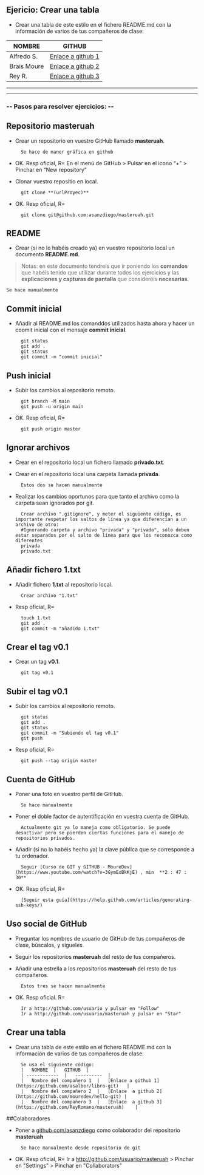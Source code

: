 ## Ejericio: Crear una tabla

- Crear una tabla de este estilo en el fichero README.md con la información de varios de tus compañeros de clase:

|	NOMBRE	|	GITHUB	|
| ------------	|	----------	|
|	Alfredo S.	|	[Enlace a github 1](https://github.com/asalber/libro-git)	|
|	Brais Moure	|	[Enlace  a github 2](https://github.com/mouredev/hello-git)	|
|	Rey R.	|	[Enlace  a github 3](https://github.com/ReyRomano/masteruah)	|

----

----

### -- Pasos para resolver ejercicios: --

## Repositorio masteruah

- Crear un repositorio en vuestro GitHub llamado **masteruah**.

		Se hace de maner gráfica en github

- OK. Resp oficial, R=
		En el menú de GitHub > Pulsar en el icono “+” > Pinchar en “New repository”

- Clonar vuestro repositio en local.

		git clone **(urlProyec)**

- OK. Resp oficial, R=

		git clone git@github.com:asanzdiego/masteruah.git

## README

- Crear (si no lo habéis creado ya) en vuestro repositorio local
un documento **README.md**.

> Notas: en este documento tendreís que ir poniendo los **comandos** que habéis tenido que utilizar durante todos los ejercicios y las **explicaciones y capturas de pantalla** que consideréis **necesarias**.

	Se hace manualmente

## Commit inicial

- Añadir al README.md los comanddos utilizados hasta ahora
y hacer un coomit inicial con el mensaje **commit inicial**.

		git status
		git add .
		git status
		git commit -m "commit inicial"

## Push inicial

- Subir los cambios al repositorio remoto.

		git branch -M main
		git push -u origin main

- OK. Resp oficial, R=
		
		git push origin master

## Ignorar archivos

- Crear en el repositorio local un fichero llamado **privado.txt**.
- Crear en el repositorio local una carpeta llamada **privada**.

		Éstos dos se hacen manualmente

- Realizar los cambios oportunos para que tanto el archivo como
la carpeta sean ignorados por git.

		Crear archivo ".gitignore", y meter el siguiente código, es importante respetar los saltos de línea ya que diferencían a un archivo de otro:
		#Ignorando carpeta y archivo "privada" y "privado", sólo deben estar separados por el salto de línea para que los reconozca como diferentes
		privada
		privado.txt

## Añadir fichero 1.txt

- Añadir fichero **1.txt** al repositorio local.

		Crear archivo "1.txt"

- Resp oficial, R=

		touch 1.txt
		git add .
		git commit -m "añadido 1.txt"

## Crear el tag v0.1

- Crear un tag **v0.1**.

		git tag v0.1

## Subir el tag v0.1

- Subir los cambios al repositorio remoto.

		git status
		git add .
		git status
		git commit -m "Subiendo el tag v0.1"
		git push

- Resp oficial, R=

		git push --tag origin master

## Cuenta de GitHub

- Poner una foto en vuestro perfil de GitHub.

		Se hace manualmente

- Poner el doble factor de autentificación en vuestra cuenta de GitHub.

		Actualmente git ya lo maneja como obligatorio. Se puede desactivar pero se pierden ciertas funciones para el manejo de repositorios privados.

- Añadir (si no lo habéis hecho ya) la clave pública que se corresponde a tu ordenador.

		Seguir [Curso de GIT y GITHUB - MoureDev](https://www.youtube.com/watch?v=3GymExBkKjE) , min  **2 : 47 : 30**

- OK. Resp oficial, R=

		[Seguir esta guía](https://help.github.com/articles/generating-ssh-keys/)

## Uso social de GitHub

- Preguntar los nombres de usuario de GitHub de tus compañeros de clase, búscalos, y sigueles.
- Seguir los repositorios **masteruah** del resto de tus compañeros.
- Añadir una estrella a los repositorios **masteruah** del resto de tus compañeros.

		Éstos tres se hacen manualmente

- OK. Resp oficial. R=

		Ir a http://github.com/usuario y pulsar en "Follow"
		Ir a http://github.com/usuario/masteruah y pulsar en "Star"

## Crear una tabla

- Crear una tabla de este estilo en el fichero README.md con la información de varios de tus compañeros de clase:

		Se usa el siguiente código:
		|	NOMBRE	|	GITHUB	|
		| ------------	|	----------	|
		|	Nombre del compañero 1	|	[Enlace a github 1](https://github.com/asalber/libro-git)	|
		|	Nombre del compañero 2	|	[Enlace  a github 2](https://github.com/mouredev/hello-git)	|
		|	Nombre del compañero 3	|	[Enlace  a github 3](https://github.com/ReyRomano/masteruah)	|

##Colaboradores

- Poner a [github.com/asanzdiego](https://github.com/asanzdiego) como colaborador del repositorio **masteruah**

		Se hace manualmente desde repositorio de git

- OK. Resp oficial, R=
		Ir a http://github.com/usuario/masteruah > Pinchar en "Settings" > Pinchar en "Collaborators"